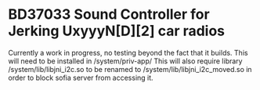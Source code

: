 # BD37033 Sound Controller for Jerking UxyyyN[D][2] car radios

Currently a work in progress, no testing beyond the fact that it builds.
This will need to be installed in /system/priv-app/
This will also require library /system/lib/libjni_i2c.so to be renamed to /system/lib/libjni_i2c_moved.so in order to block sofia server from accessing it.
